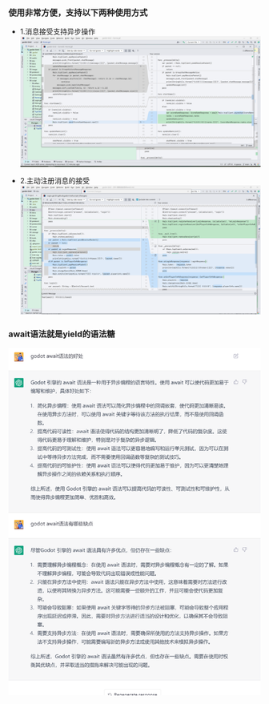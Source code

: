 ### 使用非常方便，支持以下两种使用方式

- 1.消息接受支持异步操作
  ![Image text](image/299/img.png)

- 2.主动注册消息的接受
  ![Image text](image/299/img_1.png)


### await语法就是yield的语法糖

![Image text](image/299/img_2.png)
